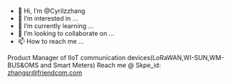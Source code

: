 - 👋 Hi, I’m @Cyrilzzhang
- 👀 I’m interested in ...
- 🌱 I’m currently learning ...
- 💞️ I’m looking to collaborate on ...
- 📫 How to reach me ...

<!---
Cyrilzzhang/Cyrilzzhang is a ✨ special ✨ repository because its `README.md` (this file) appears on your GitHub profile.
You can click the Preview link to take a look at your changes.
--->
Product Manager of IIoT communication devices(LoRaWAN,WI-SUN,WM-BUS&OMS and Smart Meters)
Reach me @ Skpe_id: zhangsr@friendcom.com
